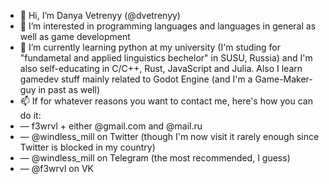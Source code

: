 - 👋 Hi, I’m Danya Vetrenyy (@dvetrenyy)
- 👀 I’m interested in programming languages and languages in general as well as game development
- 🌱 I’m currently learning python at my university (I'm studing for "fundametal and applied linguistics bechelor" in SUSU, Russia)
and I'm also self-educating in C/C++, Rust, JavaScript and Julia.
Also I learn gamedev stuff mainly related to Godot Engine (and I'm a Game-Maker-guy in past as well) 
- 📫 If for whatever reasons you want to contact me, here's how you can do it:
- — f3wrvl + either @gmail.com and @mail.ru
- — @windless_mill on Twitter (though I'm now visit it rarely enough since Twitter is blocked in my country)
- — @windless_mill on Telegram (the most recommended, I guess)
- — @f3wrvl on VK

<!---
dvetrenyy/dvetrenyy is a ✨ special ✨ repository because its `README.md` (this file) appears on your GitHub profile.
You can click the Preview link to take a look at your changes.
--->
